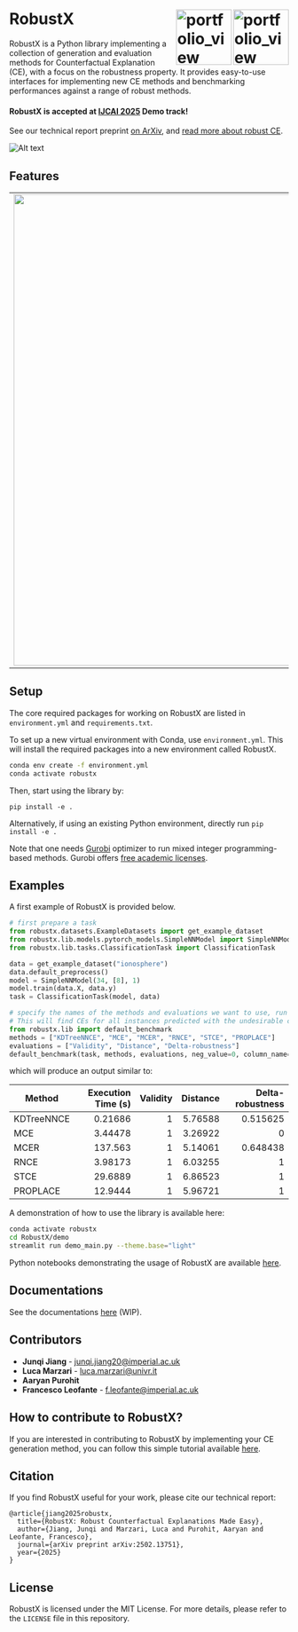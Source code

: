 # RobustX <img width="100" alt="portfolio_view" align="right" src="https://isla-lab.github.io/images/slider/slider-image.svg"> <img width="100" alt="portfolio_view" align="right" src="https://upload.wikimedia.org/wikipedia/commons/0/06/Imperial_College_London_new_logo.png"> 

RobustX is a Python library implementing a collection of generation and evaluation methods for Counterfactual Explanation (CE), with a focus on the robustness property.
It provides easy-to-use interfaces for implementing new CE methods and benchmarking performances against a range of robust methods. 

#### RobustX is accepted at [IJCAI 2025](https://2025.ijcai.org/) Demo track! 

See our technical report preprint [on ArXiv](https://arxiv.org/abs/2502.13751), and [read more about robust CE](https://www.ijcai.org/proceedings/2024/894).


![Alt text](demo/RobustX.gif)

## Features

<table>
  <tr>
    <td><img src="demo/overview_new.png" width="850"></td>
    <td>
      <ul>
        <li> Standardises the evaluation and benchmarking of robust CEs.</li>
        <li> Supports multiple ML frameworks, including PyTorch, Keras, and scikit-learn.</li>
        <li>Extensible to incorporate custom models, datasets, CE methods, and evaluation metrics.</li>
        <li>Includes robust CE generation methods (currently 9) and non-robust baselines.</li>      
      </ul>
    </td>
  </tr>
</table>

## Setup

The core required packages for working on RobustX are listed in ```environment.yml``` and ```requirements.txt```.

To set up a new virtual environment with Conda, use ```environment.yml```. This will install the required packages into a new environment called RobustX.

```bash
conda env create -f environment.yml
conda activate robustx
```

Then, start using the library by:

```
pip install -e .
```

Alternatively, if using an existing Python environment, directly run ```pip install -e .```

Note that one needs [Gurobi](https://www.gurobi.com/) optimizer to run mixed integer programming-based methods. Gurobi offers [free academic licenses](https://www.gurobi.com/downloads/end-user-license-agreement-academic/).

## Examples

A first example of RobustX is provided below.

```python
# first prepare a task
from robustx.datasets.ExampleDatasets import get_example_dataset
from robustx.lib.models.pytorch_models.SimpleNNModel import SimpleNNModel
from robustx.lib.tasks.ClassificationTask import ClassificationTask

data = get_example_dataset("ionosphere")
data.default_preprocess()
model = SimpleNNModel(34, [8], 1)
model.train(data.X, data.y)
task = ClassificationTask(model, data)

# specify the names of the methods and evaluations we want to use, run benchmarking
# This will find CEs for all instances predicted with the undesirable class (0) and compare
from robustx.lib import default_benchmark
methods = ["KDTreeNNCE", "MCE", "MCER", "RNCE", "STCE", "PROPLACE"]
evaluations = ["Validity", "Distance", "Delta-robustness"]
default_benchmark(task, methods, evaluations, neg_value=0, column_name="target", delta=0.005)
```
which will produce an output similar to:

| Method     | Execution Time (s) | Validity | Distance | Delta-robustness |
|------------|------------------:|---------:|---------:|-----------------:|
| KDTreeNNCE |          0.21686  |        1 |  5.76588 |        0.515625  |
| MCE        |          3.44478  |        1 |  3.26922 |        0         |
| MCER       |        137.563    |        1 |  5.14061 |        0.648438  |
| RNCE       |          3.98173  |        1 |  6.03255 |        1         |
| STCE       |         29.6889   |        1 |  6.86523 |        1         |
| PROPLACE   |         12.9444   |        1 |  5.96721 |        1         |





A demonstration of how to use the library is available here:

```bash
conda activate robustx
cd RobustX/demo
streamlit run demo_main.py --theme.base="light"   
```

Python notebooks demonstrating the usage of RobustX are
available [here](https://github.com/RobustCounterfactualX/RobustX/tree/main/examples).


## Documentations

See the documentations [here](https://robustcounterfactualx.github.io/RobustX/) (WIP).

## Contributors
* **Junqi Jiang** - junqi.jiang20@imperial.ac.uk
* **Luca Marzari** - luca.marzari@univr.it
* **Aaryan Purohit** 
* **Francesco Leofante** - f.leofante@imperial.ac.uk


## How to contribute to RobustX?

If you are interested in contributing to RobustX by implementing your CE generation method, you can follow this simple tutorial available [here](https://github.com/RobustCounterfactualX/RobustX/tree/main/examples/HowToContribute.ipynb). 

## Citation

If you find RobustX useful for your work, please cite our technical report:
```
@article{jiang2025robustx,
  title={RobustX: Robust Counterfactual Explanations Made Easy},
  author={Jiang, Junqi and Marzari, Luca and Purohit, Aaryan and Leofante, Francesco},
  journal={arXiv preprint arXiv:2502.13751},
  year={2025}
}
```

## License

RobustX is licensed under the MIT License. For more details, please refer to the `LICENSE` file in this repository.
